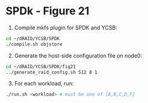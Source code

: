 # SPDk - Figure 21

1. Compile mkfs plugin for SPDK and YCSB:
```Bash
cd ~/dRAID/YCSB/SPDK
./compile.sh objstore
```

2. Generate the host-side configuration file on node0:
```Bash
cd ~/dRAID/YCSB/SPDK/fig21
../generate_raid_config.sh 512 8 1
```

3. For each workload, run:
```Bash
./run.sh <workload> # must be one of [A,B,C,D,F]
```